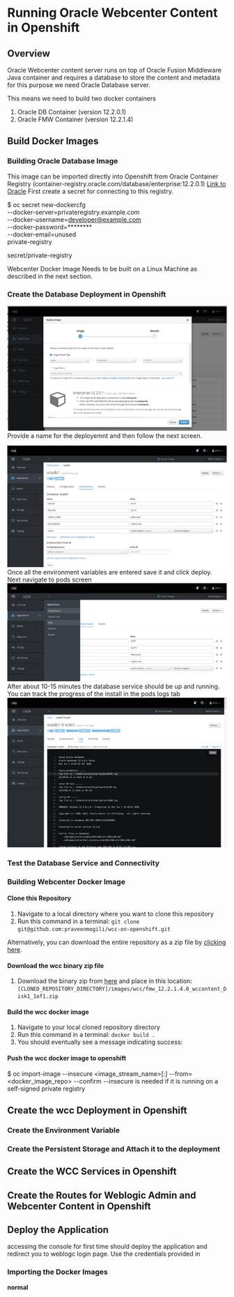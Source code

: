 # Running Oracle Webcenter Content in Openshift

## Overview
Oracle Webcenter content server runs on top of Oracle Fusion Middleware Java container and requires a database to store the content and metadata for this purpose we need Oracle Database server.

This means we need to build two docker containers 
1. Oracle DB Container (version 12.2.0.1)
2. Oracle FMW Container (version 12.2.1.4)

## Build Docker Images

### Building Oracle Database Image 

This image can be imported directly into Openshift from Oracle Container Registry (container-registry.oracle.com/database/enterprise:12.2.0.1) [Link to Oracle](https://container-registry.oracle.com/)
First create a secret for connecting to this registry.

$ oc secret new-dockercfg \
    --docker-server=privateregistry.example.com \
    --docker-username=developer@example.com \
    --docker-password=******** \
    --docker-email=unused \
    private-registry

secret/private-registry

Webcenter Docker Image Needs to be built on a Linux Machine as described in the next section.

### Create the Database Deployment in Openshift

![Create Database Deployment](dbdeploy1.png)
Provide a name for the deployemnt and then follow the next screen.

![Create Database Environment](dbdeploy2.png)
Once all the environment variables are entered save it and click deploy.
Next navigate to pods screen 
![Pods Screen ](dbdeploy3.png)
After about 10-15 minutes the database service should be up and running. You can track the progress of the install in the pods logs tab
![Pods Logs Screen ](dbdeploy4.png)



### Test the Database Service and Connectivity

### Building Webcenter Docker Image

#### Clone this Repository

1. Navigate to a local directory where you want to clone this repository
2. Run this command in a terminal: `git clone git@github.com:praveenmogili/wcc-on-openshift.git`

Alternatively, you can download the entire repository as a zip file by [clicking here](https://github.com/praveenmogili/wcc-on-openshift/archive/master.zip).

#### Download the wcc binary zip file
1. Download the binary zip from [here](https://www.oracle.com/middleware/technologies/webcenter-content-download.html) and place in this location: `[CLONED_REPOSITORY_DIRECTORY]/images/wcc/fmw_12.2.1.4.0_wccontent_Disk1_1of1.zip`

#### Build the wcc docker image
1. Navigate to your local cloned repository directory
2. Run this command in a terminal: `docker build .`
3. You should eventually see a message indicating success:

#### Push the wcc docker image to openshift

$ oc import-image --insecure <image_stream_name>[:<tag>] --from=<docker_image_repo> --confirm
--insecure is needed if it is running on a self-signed private registry

## Create the wcc Deployment in Openshift
### Create the Environment Variable
### Create the Persistent Storage and Attach it to the deployment

## Create the WCC Services in Openshift

## Create the Routes for Weblogic Admin and Webcenter Content in Openshift

## Deploy the Application 
accessing the console for first time should deploy the application and redirect you to weblogc login page. Use the credentials provided in  
### Importing the Docker Images

**normal**